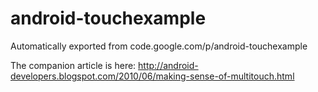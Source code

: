 # android-touchexample
Automatically exported from code.google.com/p/android-touchexample

The companion article is here:
http://android-developers.blogspot.com/2010/06/making-sense-of-multitouch.html
